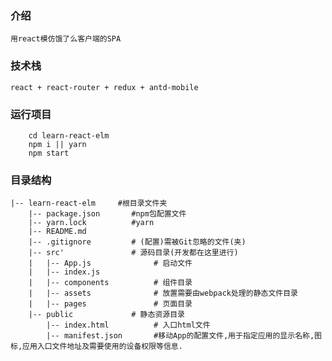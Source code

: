 ### 介绍

    用react模仿饿了么客户端的SPA

### 技术栈

    react + react-router + redux + antd-mobile

### 运行项目

```
    cd learn-react-elm
    npm i || yarn
    npm start
```
    
### 目录结构

```
|-- learn-react-elm     #根目录文件夹
    |-- package.json       #npm包配置文件
    |-- yarn.lock          #yarn
    |-- README.md           
    |-- .gitignore         # (配置)需被Git忽略的文件(夹)
    |-- src'               # 源码目录(开发都在这里进行)
    |   |-- App.js              # 启动文件
    |   |-- index.js
    |   |-- components          # 组件目录
    |   |-- assets              # 放置需要由webpack处理的静态文件目录
    |   |-- pages               # 页面目录 
    |-- public             # 静态资源目录 
        |-- index.html          # 入口html文件
        |-- manifest.json       #移动App的配置文件,用于指定应用的显示名称,图标,应用入口文件地址及需要使用的设备权限等信息.
```